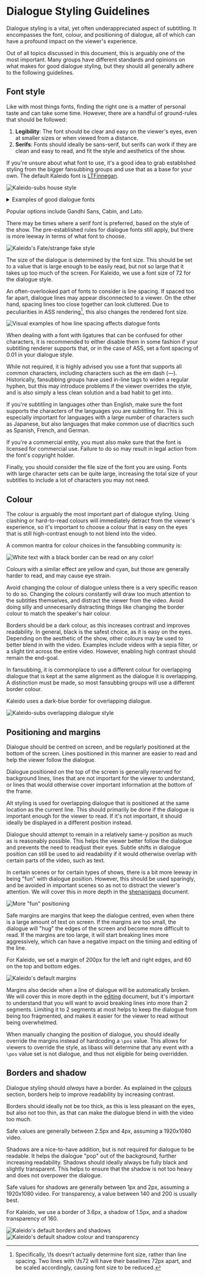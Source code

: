 # Dialogue Styling Guidelines

Dialogue styling is a vital,
yet often underappreciated aspect of subtitling.
It encompasses the font, colour, and positioning of dialogue,
all of which can have a profound impact on the viewer's experience.

Out of all topics discussed in this document,
this is arguably one of the most important.
Many groups have different standards and opinions
on what makes for good dialogue styling,
but they should all generally adhere to the following guidelines.

## Font style

Like with most things fonts,
finding the right one is a matter of personal taste
and can take some time.
However,
there are a handful of ground-rules that should be followed:

1. **Legibility**:
   The font should be clear and easy on the viewer's eyes,
   even at smaller sizes or when viewed from a distance.
2. **Serifs**:
   Fonts should ideally be sans-serif,
   but serifs can work if they are clean and easy to read,
   and fit the style and aesthetics of the show.

If you're unsure about what font to use,
it's a good idea to grab established styling from the bigger fansubbing groups
and use that as a base for your own.
The default Kaleido font is [LTFinnegan](https://eng.fontke.com/family/145020/).

![Kaleido-subs house style](./img/styling/kaleido-house-style.png)

<details>
   <summary>Examples of good dialogue fonts</summary>

   <img src="./img/styling/common-dialogue-fonts.png" alt="Common fansubbing dialogue fonts">
</details>

Popular options include Gandhi Sans, Cabin, and Lato.

There may be times where a serif font is preferred,
based on the style of the show.
The pre-established rules for dialogue fonts still apply,
but there is more leeway in terms of what font to choose.

![Kaleido's Fate/strange fake style](./img/styling/serif-dialogue-font.png)

The size of the dialogue is determined by the font size.
This should be set to a value that is large enough to be easily read,
but not so large that it takes up too much of the screen.
For Kaleido,
we use a font size of 72 for the dialogue style.

An often-overlooked part of fonts to consider is line spacing.
If spaced too far apart,
dialogue lines may appear disconnected to a viewer.
On the other hand,
spacing lines too close together can look cluttered.
Due to peculiarities in ASS rendering[^ass-fs],
this also changes the rendered font size.

![Visual examples of how line spacing affects dialogue fonts](img/styling/alegreya-line-spacing.png)

When dealing with a font with ligatures that can be confused for other characters,
it is recommended to either disable them in some fashion
if your subtitling renderer supports that,
or in the case of ASS,
set a font spacing of 0.01 in your dialogue style.

While not required,
it is highly advised you use a font that supports all common characters,
including characters such as the em dash (—).
Historically,
fansubbing groups have used in-line tags to widen a regular hyphen,
but this may introduce problems if the viewer overrides the style,
and is also simply a less clean solution
and a bad habit to get into.

If you're subtitling in languages other than English,
make sure the font supports the characters of the languages you are subtitling for.
This is especially important for languages with a large number of characters such as Japanese,
but also languages that make common use of diacritics
such as Spanish, French, and German.

If you're a commercial entity,
you must also make sure that the font is licensed for commercial use.
Failure to do so may result in legal action from the font's copyright holder.

Finally,
you should consider the file size of the font you are using.
Fonts with large character sets can be quite large,
increasing the total size of your subtitles
to include a lot of characters you may not need.

## Colour

The colour is arguably the most important part of dialogue styling.
Using clashing or hard-to-read colours
will immediately detract from the viewer's experience,
so it's important to choose a colour that is easy on the eyes
that is still high-contrast enough to not blend into the video.

A common mantra for colour choices in the fansubbing community is:

![White text with a black border can be read on any color!](./img/styling/white-text.png)

Colours with a similar effect are yellow and cyan,
but those are generally harder to read,
and may cause eye strain.

Avoid changing the colour of dialogue
unless there is a very specific reason to do so.
Changing the colours constantly
will draw too much attention to the subtitles themselves,
and distract the viewer from the video.
Avoid doing silly and unnecesarily distracting things
like changing the border colour to match the speaker's hair colour.

Borders should be a dark colour,
as this increases contrast and improves readability.
In general,
black is the safest choice,
as it is easy on the eyes.
Depending on the aesthetic of the show,
other colours may be used
to better blend in with the video.
Examples include videos with a sepia filter,
or a slight tint across the entire video.
However,
enabling high contrast should remain the end-goal.

In fansubbing,
it is commonplace to use a different colour for overlapping dialogue
that is kept at the same alignment as the dialogue it is overlapping.
A distinction must be made,
so most fansubbing groups will use a different border colour.

Kaleido uses a dark-blue border for overlapping dialogue.

![Kaleido-subs overlapping dialogue style](./img/styling/kaleido-house-style-alt.png)

## Positioning and margins

Dialogue should be centred on screen,
and be regularly positioned at the bottom of the screen.
Lines positioned in this manner are easier to read
and help the viewer follow the dialogue.

Dialogue positioned on the top of the screen
is generally reserved for background lines,
lines that are not important for the viewer to understand,
or lines that would otherwise cover important information
at the bottom of the frame.

Alt styling is used for overlapping dialogue
that is positioned at the same location as the current line.
This should primarily be done
if the dialogue is important enough for the viewer to read.
If it's not important,
it should ideally be displayed in a different position instead.

Dialogue should attempt to remain in a relatively same-y position
as much as is reasonably possible.
This helps the viewer better follow the dialogue
and prevents the need to readjust their eyes.
Subtle shifts in dialogue position
can still be used to aid readability
if it would otherwise overlap with certain parts of the video,
such as text.

In certain scenes or for certain types of shows,
there is a bit more leeway in being "fun" with dialogue position.
However,
this should be used sparingly,
and be avoided in important scenes
so as not to distract the viewer's attention.
We will cover this in more depth in the [shenanigans](./shenanigans.md) document.

![More "fun" positioning](./img/styling/wacky-positioning.png)

Safe margins are margins
that keep the dialogue centred,
even when there is a large amount of text on screen.
If the margins are too small,
the dialogue will "hug" the edges of the screen
and become more difficult to read.
If the margins are too large,
it will start breaking lines more aggressively,
which can have a negative impact
on the timing and editing of the line.

For Kaleido,
we set a margin of 200px for the left and right edges,
and 60 on the top and bottom edges.

![Kaleido's default margins](./img/styling/kaleido-house-style-margins.png)

Margins also decide when a line of dialogue will be automatically broken.
We will cover this in more depth in the [editing](./editing.md) document,
but it's important to understand
that you will want to avoid breaking lines into more than 2 segments.
Limiting it to 2 segments at most
helps to keep the dialogue from being too fragmented,
and makes it easier for the viewer to read without being overwhelmed.

When manually changing the position of dialogue,
you should ideally override the margins instead of hardcoding a `\pos` value.
This allows for viewers to override the style,
as libass will determine that any event with a `\pos` value set
is not dialogue,
and thus not eligible for being overridden.

## Borders and shadow

Dialogue styling should _always_ have a border.
As explained in the [colours](#colour) section,
borders help to improve readability
by increasing contrast.

Borders should ideally not be too thick,
as this is less pleasant on the eyes,
but also not too thin,
as that can make the dialogue blend in with the video too much.

Safe values are generally between 2.5px and 4px,
assuming a 1920x1080 video.

Shadows are a nice-to-have addition,
but is not required for dialogue to be readable.
It helps the dialogue "pop" out of the background,
further increasing readability.
Shadows should ideally always be fully black
and slightly transparent.
This helps to ensure that the shadow is not too heavy
and does not overpower the dialogue.

Safe values for shadows are generally between 1px and 2px,
assuming a 1920x1080 video.
For transparency,
a value between 140 and 200 is usually best.

For Kaleido,
we use a border of 3.6px,
a shadow of 1.5px,
and a shadow transparency of 160.

![Kaleido's default borders and shadows](./img/styling/kaleido-house-style-outline.png)
![Kaleido's default shadow colour and transparency](./img/styling/kaleido-house-style-shadow-colour.png)

[^ass-fs]: Specifically, \fs doesn't actually determine font size, rather than line spacing. Two lines with \fs72 will have their baselines 72px apart, and be scaled accordingly, causing font size to be reduced.
